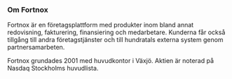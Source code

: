 ### Om Fortnox

Fortnox är en företagsplattform med produkter inom bland annat redovisning, fakturering, finansiering och medarbetare.
Kunderna får också tillgång till andra företagstjänster och till hundratals externa system genom partnersamarbeten.

Fortnox grundades 2001 med huvudkontor i Växjö. Aktien är noterad på Nasdaq Stockholms huvudlista.
